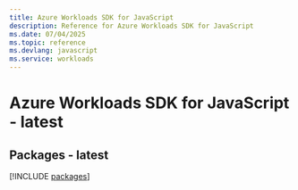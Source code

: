 ```yaml
---
title: Azure Workloads SDK for JavaScript
description: Reference for Azure Workloads SDK for JavaScript
ms.date: 07/04/2025
ms.topic: reference
ms.devlang: javascript
ms.service: workloads
---
```

# Azure Workloads SDK for JavaScript - latest
## Packages - latest
[!INCLUDE [packages](workloads-index.md)]